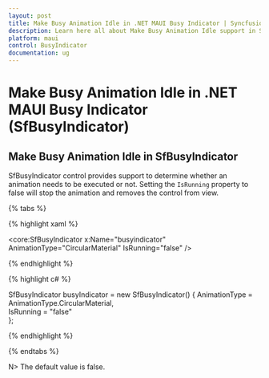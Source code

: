 ```yaml
---
layout: post
title: Make Busy Animation Idle in .NET MAUI Busy Indicator | Syncfusion
description: Learn here all about Make Busy Animation Idle support in Syncfusion .NET MAUI Busy Indicator (SfBusyIndicator) control and more.
platform: maui
control: BusyIndicator
documentation: ug
---
```

# Make Busy Animation Idle in .NET MAUI Busy Indicator (SfBusyIndicator)

## Make Busy Animation Idle in SfBusyIndicator

SfBusyIndicator control provides support to determine whether an animation needs to be executed or not. Setting the `IsRunning` property to false will stop the animation and removes the control from view.

{% tabs %}

{% highlight xaml %}

<core:SfBusyIndicator x:Name="busyindicator"
                      AnimationType="CircularMaterial"
                      IsRunning="false" />

{% endhighlight %}

{% highlight c# %}

SfBusyIndicator busyIndicator = new SfBusyIndicator()
{
    AnimationType = AnimationType.CircularMaterial,                    
    IsRunning = "false"                    
};

{% endhighlight %}

{% endtabs %}

N>  The default value is false.


